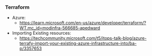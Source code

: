 ### Terraform
* Azure: 
	* https://learn.microsoft.com/en-us/azure/developer/terraform/?WT.mc_id=modinfra-566685-apedward
* Importing Existing resources: 
	* https://techcommunity.microsoft.com/t5/itops-talk-blog/azure-terrafy-import-your-existing-azure-infrastructure-into/ba-p/3357653

